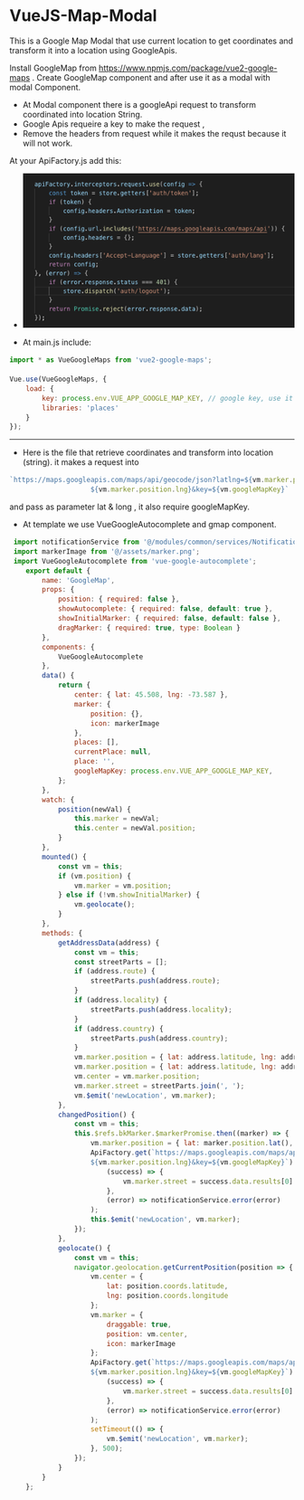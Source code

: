 # VueJS-Map-Modal
This is a Google Map Modal that use current location to get coordinates and transform it into a location using GoogleApis.

Install GoogleMap from https://www.npmjs.com/package/vue2-google-maps .
Create GoogleMap component and after use it as a modal with modal Component. 

- At Modal component there is a googleApi request to transform coordinated into location String. 
- Google Apis requeire a key to make the request , 
- Remove the headers from request while it makes the requst because it will not work.


At your ApiFactory.js add this:
- ![alt text](https://github.com/dhimiterbundo/VueJS-Map-Modal/blob/master/Screenshot%202018-12-10%20at%2014.36.59.png)

- At main.js include: 
``` javascript
import * as VueGoogleMaps from 'vue2-google-maps';

Vue.use(VueGoogleMaps, {
    load: {
        key: process.env.VUE_APP_GOOGLE_MAP_KEY, // google key, use it as a constant ..
        libraries: 'places'
    }
});
```
---
* Here is the file that retrieve coordinates and transform into location (string).
it makes a request into
```javascript
`https://maps.googleapis.com/maps/api/geocode/json?latlng=${vm.marker.position.lat},
                    ${vm.marker.position.lng}&key=${vm.googleMapKey}`
 ```
 and pass as parameter lat & long , it also require googleMapKey.
 
 * At template we use VueGoogleAutocomplete and gmap component.

```javascript
 import notificationService from '@/modules/common/services/NotificationService';
 import markerImage from '@/assets/marker.png';
 import VueGoogleAutocomplete from 'vue-google-autocomplete';
    export default {
        name: 'GoogleMap',
        props: {
            position: { required: false },
            showAutocomplete: { required: false, default: true },
            showInitialMarker: { required: false, default: false },
            dragMarker: { required: true, type: Boolean }
        },
        components: {
            VueGoogleAutocomplete
        },
        data() {
            return {
                center: { lat: 45.508, lng: -73.587 },
                marker: {
                    position: {},
                    icon: markerImage
                },
                places: [],
                currentPlace: null,
                place: '',
                googleMapKey: process.env.VUE_APP_GOOGLE_MAP_KEY,
            };
        },
        watch: {
            position(newVal) {
                this.marker = newVal;
                this.center = newVal.position;
            }
        },
        mounted() {
            const vm = this;
            if (vm.position) {
                vm.marker = vm.position;
            } else if (!vm.showInitialMarker) {
                vm.geolocate();
            }
        },
        methods: {
            getAddressData(address) {
                const vm = this;
                const streetParts = [];
                if (address.route) {
                    streetParts.push(address.route);
                }
                if (address.locality) {
                    streetParts.push(address.locality);
                }
                if (address.country) {
                    streetParts.push(address.country);
                }
                vm.marker.position = { lat: address.latitude, lng: address.longitude };
                vm.marker.position = { lat: address.latitude, lng: address.longitude };
                vm.center = vm.marker.position;
                vm.marker.street = streetParts.join(', ');
                vm.$emit('newLocation', vm.marker);
            },
            changedPosition() {
                const vm = this;
                this.$refs.bkMarker.$markerPromise.then((marker) => {
                    vm.marker.position = { lat: marker.position.lat(), lng: marker.position.lng() };
                    ApiFactory.get(`https://maps.googleapis.com/maps/api/geocode/json?latlng=${vm.marker.position.lat},
                    ${vm.marker.position.lng}&key=${vm.googleMapKey}`).then(
                        (success) => {
                            vm.marker.street = success.data.results[0].formatted_address;
                        },
                        (error) => notificationService.error(error)
                    );
                    this.$emit('newLocation', vm.marker);
                });
            },
            geolocate() {
                const vm = this;
                navigator.geolocation.getCurrentPosition(position => {
                    vm.center = {
                        lat: position.coords.latitude,
                        lng: position.coords.longitude
                    };
                    vm.marker = {
                        draggable: true,
                        position: vm.center,
                        icon: markerImage
                    };
                    ApiFactory.get(`https://maps.googleapis.com/maps/api/geocode/json?latlng=${vm.marker.position.lat},
                    ${vm.marker.position.lng}&key=${vm.googleMapKey}`).then(
                        (success) => {
                            vm.marker.street = success.data.results[0].formatted_address;
                        },
                        (error) => notificationService.error(error)
                    );
                    setTimeout(() => {
                        vm.$emit('newLocation', vm.marker);
                    }, 500);
                });
            }
        }
    };



